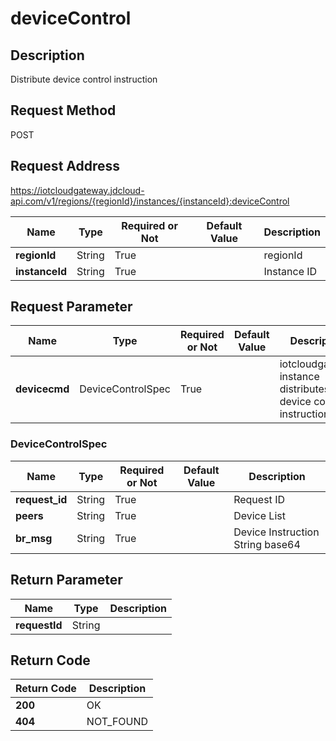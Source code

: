# deviceControl


## Description
Distribute device control instruction

## Request Method
POST

## Request Address
https://iotcloudgateway.jdcloud-api.com/v1/regions/{regionId}/instances/{instanceId}:deviceControl

|Name|Type|Required or Not|Default Value|Description|
|---|---|---|---|---|
|**regionId**|String|True| |regionId|
|**instanceId**|String|True| |Instance ID|

## Request Parameter
|Name|Type|Required or Not|Default Value|Description|
|---|---|---|---|---|
|**devicecmd**|DeviceControlSpec|True| |iotcloudgateway instance distributes device control instruction|

### DeviceControlSpec
|Name|Type|Required or Not|Default Value|Description|
|---|---|---|---|---|
|**request_id**|String|True| |Request ID|
|**peers**|String|True| |Device List|
|**br_msg**|String|True| |Device Instruction String base64|

## Return Parameter
|Name|Type|Description|
|---|---|---|
|**requestId**|String| |


## Return Code
|Return Code|Description|
|---|---|
|**200**|OK|
|**404**|NOT_FOUND|
